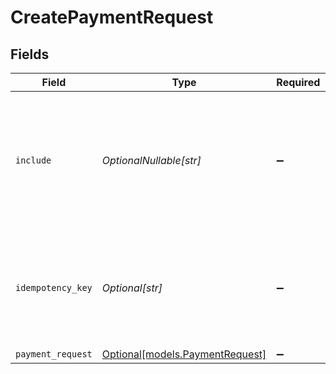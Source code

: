 # CreatePaymentRequest


## Fields

| Field                                                                                                | Type                                                                                                 | Required                                                                                             | Description                                                                                          | Example                                                                                              |
| ---------------------------------------------------------------------------------------------------- | ---------------------------------------------------------------------------------------------------- | ---------------------------------------------------------------------------------------------------- | ---------------------------------------------------------------------------------------------------- | ---------------------------------------------------------------------------------------------------- |
| `include`                                                                                            | *OptionalNullable[str]*                                                                              | :heavy_minus_sign:                                                                                   | This endpoint allows you to include additional information via the `include` query string parameter. |                                                                                                      |
| `idempotency_key`                                                                                    | *Optional[str]*                                                                                      | :heavy_minus_sign:                                                                                   | A unique key to ensure idempotent requests. This key should be a UUID v4 string.                     | 123e4567-e89b-12d3-a456-426                                                                          |
| `payment_request`                                                                                    | [Optional[models.PaymentRequest]](../models/paymentrequest.md)                                       | :heavy_minus_sign:                                                                                   | N/A                                                                                                  |                                                                                                      |